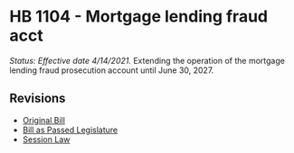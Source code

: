 # HB 1104 - Mortgage lending fraud acct
*Status: Effective date 4/14/2021.*
Extending the operation of the mortgage lending fraud prosecution account until June 30, 2027.

## Revisions
* [Original Bill](1/)
* [Bill as Passed Legislature](1/)
* [Session Law](1/)
